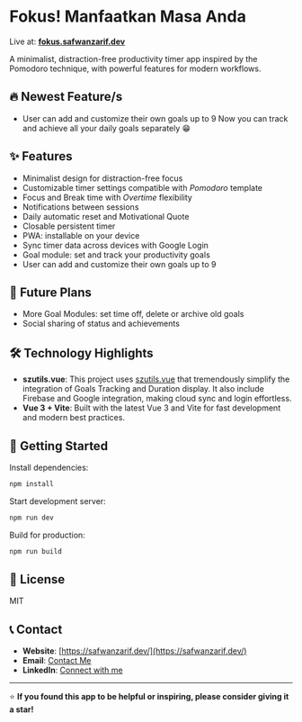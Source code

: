 # Fokus! Manfaatkan Masa Anda

Live at: **[fokus.safwanzarif.dev](https://fokus.safwanzarif.dev)**

A minimalist, distraction-free productivity timer app inspired by the Pomodoro technique, with powerful features for modern workflows.

## 🔥 Newest Feature/s
- User can add and customize their own goals up to 9
Now you can track and achieve all your daily goals separately 😁

## ✨ Features

- Minimalist design for distraction-free focus
- Customizable timer settings compatible with *Pomodoro* template
- Focus and Break time with *Overtime* flexibility
- Notifications between sessions
- Daily automatic reset and Motivational Quote
- Closable persistent timer
- PWA: installable on your device
- Sync timer data across devices with Google Login
- Goal module: set and track your productivity goals
- User can add and customize their own goals up to 9

## 🔮 Future Plans

- More Goal Modules: set time off, delete or archive old goals
- Social sharing of status and achievements

## 🛠️ Technology Highlights

- **szutils.vue**: This project uses [szutils.vue](https://www.npmjs.com/package/szutils.vue) that tremendously simplify the integration of Goals Tracking and Duration display. It also include Firebase and Google integration, making cloud sync and login effortless.
- **Vue 3 + Vite**: Built with the latest Vue 3 and Vite for fast development and modern best practices.

## 🚀 Getting Started

Install dependencies:

```bash
npm install
```

Start development server:

```bash
npm run dev
```

Build for production:

```bash
npm run build
```

## 📝 License

MIT

## 📞 Contact
- **Website**: [https://safwanzarif.dev/](https://safwanzarif.dev/)
- **Email**: [Contact Me](mailto:msafwanzarif@gmail.com)
- **LinkedIn**: [Connect with me](https://www.linkedin.com/in/msafwanzarif)

---

⭐ **If you found this app to be helpful or inspiring, please consider giving it a star!**
